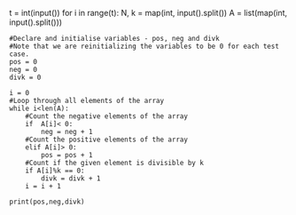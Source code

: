 t = int(input())
for i in range(t):
    N, k = map(int, input().split())
    A = list(map(int, input().split()))
    
    #Declare and initialise variables - pos, neg and divk
    #Note that we are reinitializing the variables to be 0 for each test case.
    pos = 0
    neg = 0
    divk = 0
    
    i = 0
    #Loop through all elements of the array
    while i<len(A):
        #Count the negative elements of the array
        if  A[i]< 0:
            neg = neg + 1
        #Count the positive elements of the array
        elif A[i]> 0:
            pos = pos + 1
        #Count if the given element is divisible by k
        if A[i]%k == 0:
            divk = divk + 1
        i = i + 1
    
    print(pos,neg,divk)
